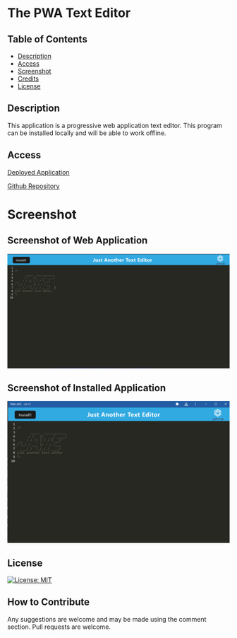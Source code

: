 # The PWA Text Editor

## Table of Contents 

- [Description](#description)
- [Access](#access)
- [Screenshot](#screenshot)
- [Credits](#credits)
- [License](#license)

## Description

This application is a progressive web application text editor. This program can be installed locally and will be able to work offline.


## Access
[Deployed Application](https://warm-fortress-80521.herokuapp.com/)

[Github Repository](https://github.com/difurung/The-Progressive-Web-Application-Text-Editor)




# Screenshot

## Screenshot of Web Application
![Screenshot of web application](client/src/images/JATE1.png)

## Screenshot of Installed Application
![Screenshot of offline application](client/src/images/JATE2.png)


## License

[![License: MIT](https://img.shields.io/badge/License-MIT-yellow.svg)](https://opensource.org/licenses/MIT)




## How to Contribute
Any suggestions are welcome and may be made using the comment section. Pull requests are welcome.
